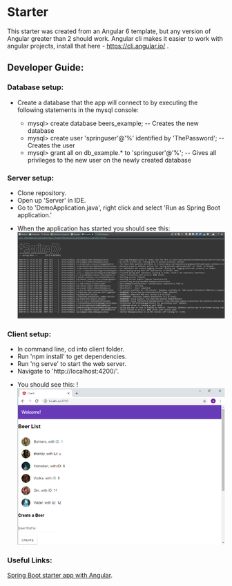 # Starter
This starter was created from an Angular 6 template, but any version of Angular greater than 2 should work. Angular cli makes it easier to work with angular projects, install that here - https://cli.angular.io/ .

## Developer Guide:

### Database setup:
- Create a database that the app will connect to by executing the following statements in the mysql console:

  - mysql> create database beers_example; -- Creates the new database
  - mysql> create user 'springuser'@'%' identified by 'ThePassword'; -- Creates the user
  - mysql> grant all on db_example.* to 'springuser'@'%'; -- Gives all privileges to the new user on the newly created database


### Server setup:
- Clone repository.
- Open up 'Server' in IDE.
- Go to 'DemoApplication.java', right click and select 'Run as Spring Boot application.'
* When the application has started you should see this:
![Server](https://github.com/Stand-Out-Systems/Starter/blob/master/Images/SpringRunner.PNG)


### Client setup:
- In command line, cd into client folder.
- Run 'npm install' to get dependencies.
- Run 'ng serve' to start the web server.
- Navigate to 'http://localhost:4200/'.
* You should see this:
!![UI](https://github.com/Stand-Out-Systems/Starter/blob/master/Images/UI.PNG)

### Useful Links:
[Spring Boot starter app with Angular](https://developer.okta.com/blog/2017/04/26/bootiful-development-with-spring-boot-and-angular).

